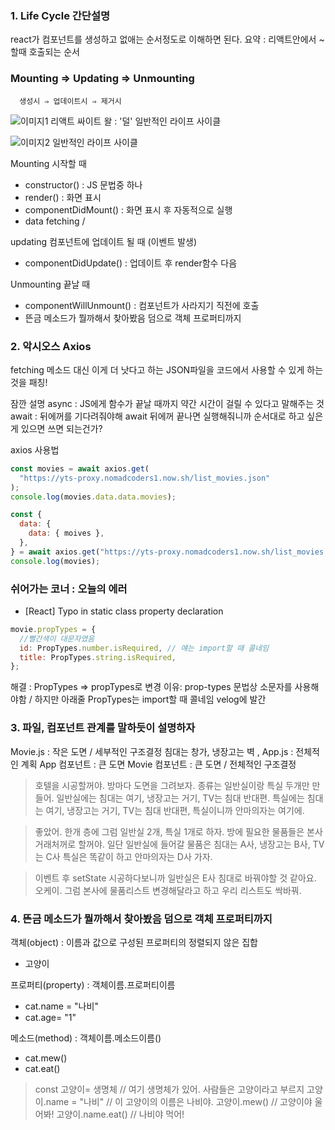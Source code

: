 ### 1. Life Cycle 간단설명

react가 컴포넌트를 생성하고 없애는 순서정도로 이해하면 된다.
요약 : 리액트안에서 ~ 할때 호출되는 순서

### Mounting ⇒ Updating ⇒ Unmounting

      생성시 ⇒ 업데이트시 ⇒ 제거시

![이미지1](https://www.notion.so/21-01-31-e501054c7f8a436dbd7e78ffe3cb2ca3#3924677351484ac08b2cda2d460fcc4e)
리액트 싸이트 왈 : '덜' 일반적인 라이프 사이클

![이미지2](https://www.notion.so/React-JS-c4b886a8e22945b793e42e868d9a8a99#8b2b88eea480489bac178f787044adaf)
일반적인 라이프 사이클

Mounting 시작할 때

- constructor() : JS 문법중 하나
- render() : 화면 표시
- componentDidMount() : 화면 표시 후 자동적으로 실행
- data fetching /

updating 컴포넌트에 업데이트 될 때 (이벤트 발생)

- componentDidUpdate() : 업데이트 후 render함수 다음

Unmounting 끝날 때

- componentWillUnmount() : 컴포넌트가 사라지기 직전에 호출
- 뜬금 메소드가 뭘까해서 찾아봤음 덤으로 객체 프로퍼티까지

### 2. 악시오스 Axios

fetching 메소드 대신 이게 더 낫다고 하는
JSON파일을 코드에서 사용할 수 있게 하는 것을 패칭!

잠깐 설명
async : JS에게 함수가 끝날 때까지 약간 시간이 걸릴 수 있다고 말해주는 것
await : 뒤에꺼를 기다려줘야해
await 뒤에꺼 끝나면 실행해줘니까 순서대로 하고 싶은게 있으면 쓰면 되는건가?

axios 사용법

```jsx
const movies = await axios.get(
  "https://yts-proxy.nomadcoders1.now.sh/list_movies.json"
);
console.log(movies.data.data.movies);

const {
  data: {
    data: { moives },
  },
} = await axios.get("https://yts-proxy.nomadcoders1.now.sh/list_movies.json");
console.log(movies);
```

### 쉬어가는 코너 : 오늘의 에러

- [React] Typo in static class property declaration

```jsx
movie.propTypes = {
  //빨간색이 대문자였음
  id: PropTypes.number.isRequired, // 얘는 import할 때 콜네임
  title: PropTypes.string.isRequired,
};
```

해결 : PropTypes ⇒ propTypes로 변경
이유: prop-types 문법상 소문자를 사용해야함 / 하지만 아래줄 PropTypes는 import할 때 콜네임
velog에 발간

### 3. 파일, 컴포넌트 관계를 말하듯이 설명하자

Movie.js : 작은 도면 / 세부적인 구조결정
침대는 창가, 냉장고는 벽 ,
App.js : 전체적인 계획
App 컴포넌트 : 큰 도면
Movie 컴포넌트 : 큰 도면 / 전체적인 구조결정

> 호텔을 시공할꺼야.
> 방마다 도면을 그려보자. 종류는 일반실이랑 특실 두개만 만들어.
> 일반실에는 침대는 여기, 냉장고는 거기, TV는 침대 반대편.
> 특실에는 침대는 여기, 냉장고는 거기, TV는 침대 반대편, 특실이니까 안마의자는 여기에.

> 좋았어. 한개 층에 그럼 일반실 2개, 특실 1개로 하자.
> 방에 필요한 물품들은 본사 거래처꺼로 할꺼야.
> 일단 일반실에 들어갈 물품은 침대는 A사, 냉장고는 B사, TV는 C사
> 특실은 똑같이 하고 안마의자는 D사 가자.

> 이벤트 후 setState
> 시공하다보니까 일반실은 E사 침대로 바꿔야할 것 같아요.
> 오케이. 그럼 본사에 물품리스트 변경해달라고 하고 우리 리스트도 싹바꿔.

### 4. 뜬금 메소드가 뭘까해서 찾아봤음 덤으로 객체 프로퍼티까지

객체(object) : 이름과 값으로 구성된 프로퍼티의 정렬되지 않은 집합

- 고양이

프로퍼티(property) : 객체이름.프로퍼티이름

- cat.name = "나비"
- cat.age= "1"

메소드(method) : 객체이름.메소드이름()

- cat.mew()
- cat.eat()

> const 고양이= 생명체 // 여기 생명체가 있어. 사람들은 고양이라고 부르지
> 고양이.name = "나비" // 이 고양이의 이름은 나비야.
> 고양이.mew() // 고양이야 울어봐!
> 고양이.name.eat() // 나비야 먹어!
